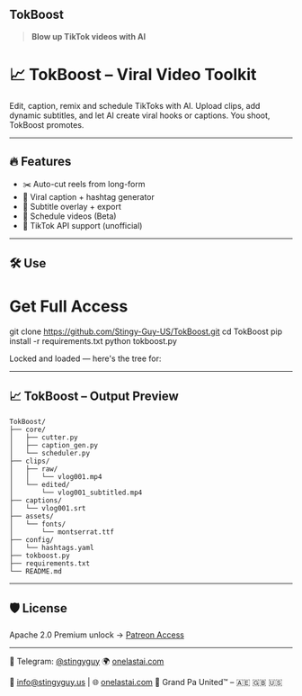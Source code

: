 ## TokBoost

> **Blow up TikTok videos with AI**

# 📈 TokBoost – Viral Video Toolkit

Edit, caption, remix and schedule TikToks with AI. Upload clips, add dynamic subtitles, and let AI create viral hooks or captions. You shoot, TokBoost promotes.

---

## 🔥 Features

- ✂️ Auto-cut reels from long-form
- 🧠 Viral caption + hashtag generator
- 📍 Subtitle overlay + export
- 📆 Schedule videos (Beta)
- 📲 TikTok API support (unofficial)

---

## 🛠️ Use

# Get Full Access
git clone https://github.com/Stingy-Guy-US/TokBoost.git
cd TokBoost
pip install -r requirements.txt
python tokboost.py

Locked and loaded — here's the tree for:

---

## 📈 TokBoost – Output Preview

```shell
TokBoost/
├── core/
│   ├── cutter.py
│   ├── caption_gen.py
│   └── scheduler.py
├── clips/
│   ├── raw/
│   │   └── vlog001.mp4
│   └── edited/
│       └── vlog001_subtitled.mp4
├── captions/
│   └── vlog001.srt
├── assets/
│   └── fonts/
│       └── montserrat.ttf
├── config/
│   └── hashtags.yaml
├── tokboost.py
├── requirements.txt
└── README.md
```
---

## 🛡️ License

Apache 2.0
Premium unlock → [Patreon Access](https://www.patreon.com/c/StingyGuyUS/)

---

📨 Telegram: [@stingyguy](https://t.me/stingyguy)
🌍 [onelastai.com](https://www.onelastai.com)

📧 [info@stingyguy.us](mailto:info@stingyguy.us) | 🌐 [onelastai.com](https://www.onelastai.com)
🧠 Grand Pa United™ – 🇦🇪 🇬🇧 🇺🇸

````
